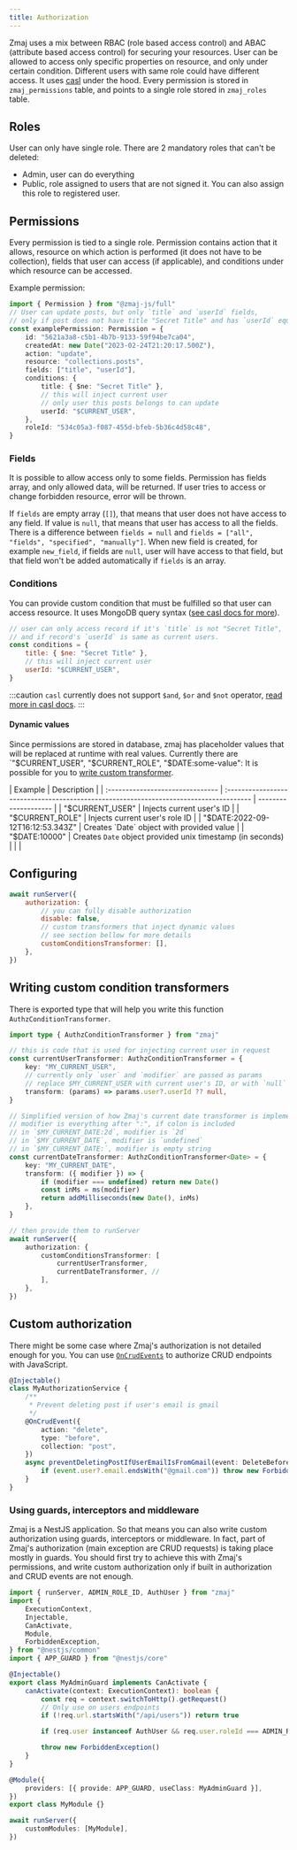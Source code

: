 ```yaml
---
title: Authorization
---
```


Zmaj uses a mix between RBAC (role based access control) and ABAC (attribute based access control)
for securing your resources.
User can be allowed to access only specific properties on resource, and only under certain condition.
Different users with same role could have different access.
It uses [casl](https://casl.js.org/) under the hood.
Every permission is stored in `zmaj_permissions` table, and points to a single role stored in `zmaj_roles` table.

## Roles

User can only have single role.
There are 2 mandatory roles that can't be deleted:

- Admin, user can do everything
- Public, role assigned to users that are not signed it. You can also assign this role to registered user.

## Permissions

Every permission is tied to a single role. Permission contains action that it allows, resource on which action
is performed (it does not have to be collection), fields that user can access (if applicable),
and conditions under which resource can be accessed.

Example permission:

```ts
import { Permission } from "@zmaj-js/full"
// User can update posts, but only `title` and `userId` fields,
// only if post does not have title "Secret Title" and has `userId` equal to current user's ID.
const examplePermission: Permission = {
	id: "5621a3a8-c5b1-4b7b-9133-59f94be7ca04",
	createdAt: new Date("2023-02-24T21:20:17.500Z"),
	action: "update",
	resource: "collections.posts",
	fields: ["title", "userId"],
	conditions: {
		title: { $ne: "Secret Title" },
		// this will inject current user
		// only user this posts belongs to can update
		userId: "$CURRENT_USER",
	},
	roleId: "534c05a3-f087-455d-bfeb-5b36c4d58c48",
}
```

### Fields

It is possible to allow access only to some fields. Permission has fields array, and only allowed data,
will be returned. If user tries to access or change forbidden resource, error will be thrown.

If `fields` are empty array (`[]`), that means that user does not have access to any field.
If value is `null`, that means that user has access to all the fields.
There is a difference between `fields = null` and `fields = ["all", "fields", "specified", "manually"]`.
When new field is created, for example `new_field`, if fields are `null`, user will have access to that field,
but that field won't be added automatically if `fields` is an array.

### Conditions

You can provide custom condition that must be fulfilled so that user can access resource.
It uses MongoDB query syntax ([see casl docs for more](https://casl.js.org/v6/en/guide/conditions-in-depth)).

```js
// user can only access record if it's `title` is not "Secret Title",
// and if record's `userId` is same as current users.
const conditions = {
	title: { $ne: "Secret Title" },
	// this will inject current user
	userId: "$CURRENT_USER",
}
```

:::caution
`casl` currently does not support `$and`, `$or` and `$not` operator, [read more in casl docs](https://casl.js.org/v6/en/guide/conditions-in-depth#why-logical-query-operators-are-not-included).
:::

#### Dynamic values

Since permissions are stored in database, zmaj has placeholder values that will be replaced at runtime
with real values.
Currently there are `"$CURRENT_USER", "$CURRENT_ROLE", "$DATE:some-value":
It is possible for you to [write custom transformer](#writing-custom-condition-transformers).

<!-- Currently there are `"$CURRENT_USER", "$CURRENT_ROLE", "$DATE:some-value", "$CURRENT_DATE"`: -->

| Example                          | Description                                                                            |
| :------------------------------- | :------------------------------------------------------------------------------------- | -------------------- |
| "$CURRENT_USER"                  | Injects current user's ID                                                              |
| "$CURRENT_ROLE"                  | Injects current user's role ID                                                         |
| "$DATE:2022-09-12T16:12:53.343Z" | Creates `Date` object with provided value                                              |
| "$DATE:10000"                    | Creates `Date` object provided unix timestamp (in seconds)                             |
| <!--                             | "$CURRENT_DATE"                                                                        | Injects current date |
| "$CURRENT_DATE:3d"               | Injects date that is 3 days in the future ([uses `ms`](https://github.com/vercel/ms))  |
| "$CURRENT_DATE:-5s"              | Injects date that is 5 seconds in the past ([uses `ms`](https://github.com/vercel/ms)) | -->                  |

## Configuring

<!--
I won't document this API, since it should be enabled always when admin panel is used
// should we expose API that shows user what they can do. This is needed for admin panel
// to work properly. User is only allowed
exposeAllowedPermissions: true,
 -->

```js
await runServer({
	authorization: {
		// you can fully disable authorization
		disable: false,
		// custom transformers that inject dynamic values
		// see section bellow for more details
		customConditionsTransformer: [],
	},
})
```

## Writing custom condition transformers

There is exported type that will help you write this function `AuthzConditionTransformer`.

```ts
import type { AuthzConditionTransformer } from "zmaj"

// this is code that is used for injecting current user in request
const currentUserTransformer: AuthzConditionTransformer = {
	key: "MY_CURRENT_USER",
	// currently only `user` and `modifier` are passed as params
	// replace $MY_CURRENT_USER with current user's ID, or with `null` if user is not signed in
	transform: (params) => params.user?.userId ?? null,
}

// Simplified version of how Zmaj's current date transformer is implemented
// modifier is everything after ":", if colon is included
// in `$MY_CURRENT_DATE:2d`, modifier is `2d`
// in `$MY_CURRENT_DATE`, modifier is `undefined`
// in `$MY_CURRENT_DATE:`, modifier is empty string
const currentDateTransformer: AuthzConditionTransformer<Date> = {
	key: "MY_CURRENT_DATE",
	transform: ({ modifier }) => {
		if (modifier === undefined) return new Date()
		const inMs = ms(modifier)
		return addMilliseconds(new Date(), inMs)
	},
}

// then provide them to runServer
await runServer({
	authorization: {
		customConditionsTransformer: [
			currentUserTransformer,
			currentDateTransformer, //
		],
	},
})
```

## Custom authorization

There might be some case where Zmaj's authorization is not detailed enough for you.
You can use [`OnCrudEvents`](./collections/crud-events.md) to authorize CRUD endpoints with JavaScript.

```ts
@Injectable()
class MyAuthorizationService {
	/**
	 * Prevent deleting post if user's email is gmail
	 */
	@OnCrudEvent({
		action: "delete",
		type: "before",
		collection: "post",
	})
	async preventDeletingPostIfUserEmailIsFromGmail(event: DeleteBeforeEvent<Post>) {
		if (event.user?.email.endsWith("@gmail.com")) throw new ForbiddenException()
	}
}
```

### Using guards, interceptors and middleware

Zmaj is a NestJS application. So that means you can also write custom authorization using
guards, interceptors or middleware.
In fact, part of Zmaj's authorization (main exception are CRUD requests) is taking place mostly in guards.
You should first try to achieve this with Zmaj's permissions,
and write custom authorization only if built in authorization and CRUD events are not enough.

```ts
import { runServer, ADMIN_ROLE_ID, AuthUser } from "zmaj"
import {
	ExecutionContext,
	Injectable,
	CanActivate,
	Module,
	ForbiddenException,
} from "@nestjs/common"
import { APP_GUARD } from "@nestjs/core"

@Injectable()
export class MyAdminGuard implements CanActivate {
	canActivate(context: ExecutionContext): boolean {
		const req = context.switchToHttp().getRequest()
		// Only use on users endpoints
		if (!req.url.startsWith("/api/users")) return true

		if (req.user instanceof AuthUser && req.user.roleId === ADMIN_ROLE_ID) return true

		throw new ForbiddenException()
	}
}

@Module({
	providers: [{ provide: APP_GUARD, useClass: MyAdminGuard }],
})
export class MyModule {}

await runServer({
	customModules: [MyModule],
})
```

